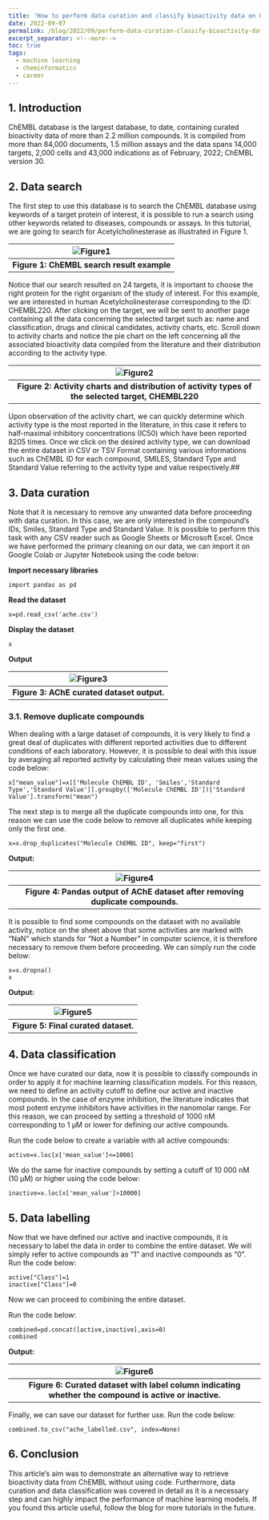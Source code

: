 ```yaml
---
title: 'How to perform data curation and classify bioactivity data on ChEMBL database'
date: 2022-09-07
permalink: /blog/2022/09/perform-data-curation-classify-bioactivity-data-chembl-database
excerpt_separator: <!--more-->
toc: true
tags:
  - machine learning
  - cheminformatics
  - career
---
```


## 1. Introduction
ChEMBL database is the largest database, to date, containing curated bioactivity data of more than 2.2 million compounds. It is compiled from more than 84,000 documents, 1.5 million assays and the data spans 14,000 targets, 2,000 cells and 43,000 indications as of February, 2022; ChEMBL version 30.
<!--more-->

## 2. Data search
The first step to use this database is to search the ChEMBL database using keywords of a target protein of interest, it is possible to run a search using other keywords related to diseases, compounds or assays. In this tutorial, we are going to search for Acetylcholinesterase as illustrated in Figure 1.

| ![Figure1](https://user-images.githubusercontent.com/7014404/225256089-5c72e4cc-f77c-4ee8-90ea-f548343b5ac4.png) |
|:--:|
| <b>Figure 1: ChEMBL search result example</b> |


Notice that our search resulted on 24 targets, it is important to choose the right protein for the right organism of the study of interest. For this example, we are interested in human Acetylcholinesterase corresponding to the ID: CHEMBL220. 
After clicking on the target, we will be sent to another page containing all the data concerning the selected target such as: name and classification, drugs and clinical candidates, activity charts, etc. 
Scroll down to activity charts and notice the pie chart on the left concerning all the associated bioactivity data compiled from the literature and their distribution according to the activity type.  
 
 
| ![Figure2](https://user-images.githubusercontent.com/7014404/225256100-351cffcb-dc10-4d4a-949c-07397f6b4bb6.png) |
|:--:|
| <b>Figure 2: Activity charts and distribution of activity types of the selected target, CHEMBL220</b> |

Upon observation of the activity chart, we can quickly determine which activity type is the most reported in the literature, in this case it refers to half-maximal inhibitory concentrations (IC50) which have been reported 8205 times. 
Once we click on the desired activity type, we can download the entire dataset in CSV or TSV Format containing various informations such as ChEMBL ID for each compound, SMILES, Standard Type and Standard Value referring to the activity type and value respectively.## 

## 3. Data curation
Note that it is necessary to remove any unwanted data before proceeding with data curation. In this case, we are only interested in the compound’s IDs, Smiles, Standard Type and Standard Value. It is possible to perform this task with any CSV reader such as Google Sheets or Microsoft Excel. 
Once we have performed the primary cleaning on our data, we can import it on Google Colab or Jupyter Notebook using the code below:


**Import necessary libraries**
```
import pandas as pd
```
**Read the dataset**
```
x=pd.read_csv('ache.csv')
```
**Display the dataset**
```
x
```

**Output**

| ![Figure3](https://user-images.githubusercontent.com/7014404/225256101-c4f9bfc6-652b-46da-af63-dbcab7c91255.png) |
|:--:|
| <b>Figure 3: AChE curated dataset output.</b> |
 


### 3.1. Remove duplicate compounds

When dealing with a large dataset of compounds, it is very likely to find a great deal of duplicates with different reported activities due to different conditions of each laboratory. However, it is possible to deal with this issue by averaging all reported activity by calculating their mean values using the code below:

```
x["mean_value"]=x[['Molecule ChEMBL ID', 'Smiles','Standard Type','Standard Value']].groupby(['Molecule ChEMBL ID'])['Standard Value'].transform("mean")
```
The next step is to merge all the duplicate compounds into one, for this reason we can use the code below to remove all duplicates while keeping only the first one.
```
x=x.drop_duplicates("Molecule ChEMBL ID", keep="first")
```

**Output:**

| ![Figure4](https://user-images.githubusercontent.com/7014404/225256109-4ce6979f-0e42-469a-8191-459dc6530c3b.png) |
|:--:|
| <b>Figure 4: Pandas output of AChE dataset after removing duplicate compounds.</b> |
 
 
It is possible to find some compounds on the dataset with no available activity, notice on the sheet above that some activities are marked with “NaN” which stands for “Not a Number” in computer science, it is therefore necessary to remove them before proceeding. We can simply run the code below:

```
x=x.dropna()
x
```

**Output:**

| ![Figure5](https://user-images.githubusercontent.com/7014404/225256112-91eb87c4-cbd7-424c-80fe-bb45ed014f31.png) |
|:--:|
| <b>Figure 5: Final curated dataset.</b> |

## 4. Data classification

Once we have curated our data, now it is possible to classify compounds in order to apply it for machine learning classification models. For this reason, we need to define an activity cutoff to define our active and inactive compounds. In the case of enzyme inhibition, the literature indicates that most potent enzyme inhibitors have activities in the nanomolar range. For this reason, we can proceed by setting a threshold of 1000 nM corresponding to 1 μM or lower for defining our active compounds. 

Run the code below to create a variable with all active compounds:

```
active=x.loc[x['mean_value']<=1000]
```

We do the same for inactive compounds by setting a cutoff of 10 000 nM (10 μM) or higher using the code below:

```
inactive=x.loc[x['mean_value']>10000]
```

## 5. Data labelling

Now that we have defined our active and inactive compounds, it is necessary to label the data in order to combine the entire dataset. We will simply refer to active compounds as “1” and inactive compounds as “0”.
Run the code below:

```
active["Class"]=1
inactive["Class"]=0
```


Now we can proceed to combining the entire dataset.

Run the code below:

```
combined=pd.concat([active,inactive],axis=0)
combined
```


**Output:**
 
| ![Figure6](https://user-images.githubusercontent.com/7014404/225256117-a1a5f883-f733-4679-9ac5-668d4a82e708.png) |
|:--:|
| <b>Figure 6: Curated dataset with label column indicating whether the compound is active or inactive.</b> |

Finally, we can save our dataset for further use.
Run the code below:

```
combined.to_csv("ache_labelled.csv", index=None)
```


## 6. Conclusion

This article’s aim was to demonstrate an alternative way to retrieve bioactivity data from ChEMBL without using code. Furthermore, data curation and data classification was covered in detail as it is a necessary step and can highly impact the performance of machine learning models. If you found this article useful, follow the blog for more tutorials in the future.

